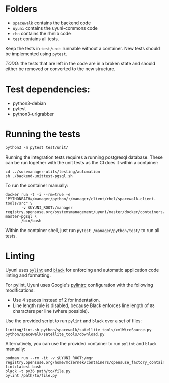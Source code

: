 # Folders

  * `spacewalk` contains the backend code
  * `uyuni` contains the uyuni-commons code
  * `rhn` contains the rhnlib code
  * `test` contains all tests.

Keep the tests in `test/unit` runnable without a container.
New tests should be implemented using `pytest`.

*TODO*: the tests that are left in the code are in a broken state and should either be removed or converted to the new structure.


# Test dependencies:

  * python3-debian
  * pytest
  * python3-urlgrabber

# Running the tests

```
python3 -m pytest test/unit/
```

Running the integration tests requires a running postgresql database.
These can be run together with the unit tests as the CI does it within a container:

```
cd ../susemanager-utils/testing/automation
sh ./backend-unittest-pgsql.sh
```

To run the container manually:

```
docker run -t -i --rm=true -e "PYTHONPATH=/manager/python/:/manager/client/rhel/spacewalk-client-tools/src" \
       -v $UYUNI_ROOT:/manager registry.opensuse.org/systemsmanagement/uyuni/master/docker/containers/uyuni-master-pgsql \
       /bin/bash
```

Within the container shell, just run  `pytest /manager/python/test/` to run all tests.

# Linting

Uyuni uses [`pylint`](https://pylint.pycqa.org/en/latest/index.html) and [`black`](https://black.readthedocs.io/en/stable/) for enforcing and automatic application code linting and formatting.

For pylint, Uyuni uses Google's [pylintrc](https://google.github.io/styleguide/pylintrc) configuration with the following modifications:

* Use 4 spaces instead of 2 for indentation.
* Line length rule is disabled, because Black enforces line length of `88` characters per line (where possible).

Use the provided script to run `pylint` and `black` over a set of files:

```
linting/lint.sh python/spacewalk/satellite_tools/xmlWireSource.py python/spacewalk/satellite_tools/download.py
```

Alternatively, you can use the provided container to run `pylint` and `black` manually:

```
podman run --rm -it -v $UYUNI_ROOT:/mgr registry.opensuse.org/home/mczernek/containers/opensuse_factory_containerfile/uyuni-lint:latest bash
black -t py36 path/to/file.py
pylint /path/to/file.py
```

